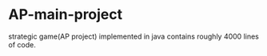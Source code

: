 # AP-main-project
strategic game(AP project) implemented in java contains roughly 4000 lines of code.
